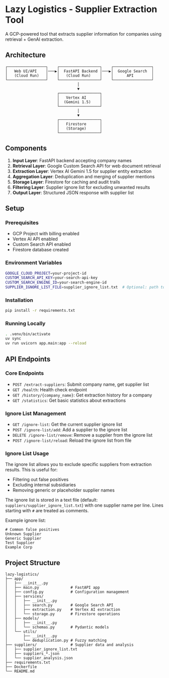 # Lazy Logistics - Supplier Extraction Tool

A GCP-powered tool that extracts supplier information for companies using retrieval + GenAI extraction.

## Architecture

```
┌─────────────────┐    ┌──────────────────┐    ┌─────────────────┐
│   Web UI/API    │───▶│  FastAPI Backend │───▶│  Google Search  │
│   (Cloud Run)   │    │   (Cloud Run)    │    │      API        │
└─────────────────┘    └──────────────────┘    └─────────────────┘
                                │
                                ▼
                       ┌──────────────────┐
                       │   Vertex AI      │
                       │  (Gemini 1.5)    │
                       └──────────────────┘
                                │
                                ▼
                       ┌──────────────────┐
                       │   Firestore      │
                       │   (Storage)      │
                       └──────────────────┘
```

## Components

1. **Input Layer**: FastAPI backend accepting company names
2. **Retrieval Layer**: Google Custom Search API for web document retrieval
3. **Extraction Layer**: Vertex AI Gemini 1.5 for supplier entity extraction
4. **Aggregation Layer**: Deduplication and merging of supplier mentions
5. **Storage Layer**: Firestore for caching and audit trails
6. **Filtering Layer**: Supplier ignore list for excluding unwanted results
7. **Output Layer**: Structured JSON response with supplier list

## Setup

### Prerequisites
- GCP Project with billing enabled
- Vertex AI API enabled
- Custom Search API enabled
- Firestore database created

### Environment Variables
```bash
GOOGLE_CLOUD_PROJECT=your-project-id
CUSTOM_SEARCH_API_KEY=your-search-api-key
CUSTOM_SEARCH_ENGINE_ID=your-search-engine-id
SUPPLIER_IGNORE_LIST_FILE=supplier_ignore_list.txt  # Optional: path to ignore list file
```

### Installation
```bash
pip install -r requirements.txt
```

### Running Locally
```bash
. .venv/bin/activate
uv sync
uv run uvicorn app.main:app --reload
```

## API Endpoints

### Core Endpoints
- `POST /extract-suppliers`: Submit company name, get supplier list
- `GET /health`: Health check endpoint
- `GET /history/{company_name}`: Get extraction history for a company
- `GET /statistics`: Get basic statistics about extractions

### Ignore List Management
- `GET /ignore-list`: Get the current supplier ignore list
- `POST /ignore-list/add`: Add a supplier to the ignore list
- `DELETE /ignore-list/remove`: Remove a supplier from the ignore list
- `POST /ignore-list/reload`: Reload the ignore list from file

### Ignore List Usage
The ignore list allows you to exclude specific suppliers from extraction results. This is useful for:
- Filtering out false positives
- Excluding internal subsidiaries
- Removing generic or placeholder supplier names

The ignore list is stored in a text file (default: `suppliers/supplier_ignore_list.txt`) with one supplier name per line. Lines starting with `#` are treated as comments.

Example ignore list:
```
# Common false positives
Unknown Supplier
Generic Supplier
Test Supplier
Example Corp
```

## Project Structure
```
lazy-logistics/
├── app/
│   ├── __init__.py
│   ├── main.py              # FastAPI app
│   ├── config.py            # Configuration management
│   ├── services/
│   │   ├── __init__.py
│   │   ├── search.py        # Google Search API
│   │   ├── extraction.py    # Vertex AI extraction
│   │   └── storage.py       # Firestore operations
│   ├── models/
│   │   ├── __init__.py
│   │   └── schemas.py       # Pydantic models
│   └── utils/
│       ├── __init__.py
│       └── deduplication.py # Fuzzy matching
├── suppliers/               # Supplier data and analysis
│   ├── supplier_ignore_list.txt
│   ├── suppliers_*.json
│   └── supplier_analysis.json
├── requirements.txt
├── Dockerfile
└── README.md
```

